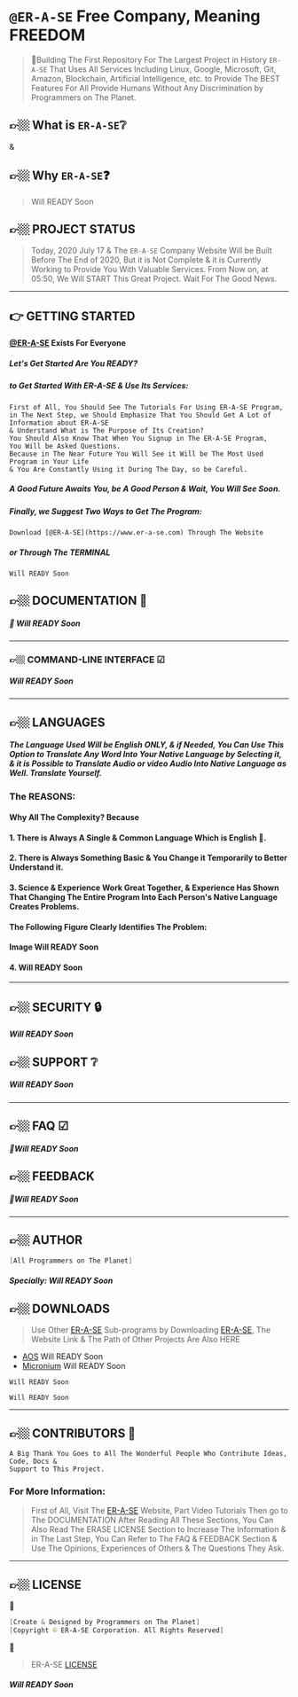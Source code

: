 # `@ER-A-SE` Free Company, Meaning FREEDOM
> 👑Building The First Repository For The Largest Project in History `ER-A-SE` That Uses All Services Including Linux, Google, Microsoft, Git, Amazon, Blockchain, Artificial Intelligence, etc. to Provide The BEST Features For All Provide Humans Without Any Discrimination by Programmers on The Planet.

## 👉🏼 What is `ER-A-SE`❔
&
## 👉🏼 Why     `ER-A-SE`❓
>  Will READY Soon

<!-- PROJECT STATUS -->
## 👉🏼 PROJECT STATUS
> Today, 2020 July 17 & The `ER-A-SE` Company Website Will be Built Before The End of 2020, But it is Not Complete & it is Currently Working to Provide You With Valuable Services. From Now on, at 05:50, We Will START This Great Project. Wait For The Good News.

---------------------------------------------------------------------------------------------------------------------------------------------------------------

<!-- GETTING STARTED -->
##  👉 GETTING STARTED
#### [@ER-A-SE](https://www.er-a-se.com) Exists For Everyone
##### Let's Get Started Are You READY?
##### to Get Started With ER-A-SE & Use Its Services:
```
First of All, You Should See The Tutorials For Using ER-A-SE Program,
in The Next Step, we Should Emphasize That You Should Get A Lot of Information about ER-A-SE
& Understand What is The Purpose of Its Creation?
You Should Also Know That When You Signup in The ER-A-SE Program,
You Will be Asked Questions.
Because in The Near Future You Will See it Will be The Most Used Program in Your Life
& You Are Constantly Using it During The Day, so be Careful.
```
##### A Good Future Awaits You, be A Good Person & Wait, You Will See Soon.
##### Finally, we Suggest Two Ways to Get The Program:
```
Download [@ER-A-SE](https://www.er-a-se.com) Through The Website
```
##### or Through The TERMINAL
```
Will READY Soon
```

<!-- DOCS -->
## 👉🏼 DOCUMENTATION 📘
##### 🧾 Will READY Soon



---------------------------------------------------------------------------------------------------------------------------------------------------------------

<!-- COMMAND-LINE INTERFACE -->
### 👉🏼 COMMAND-LINE INTERFACE ☑
##### Will READY Soon






---------------------------------------------------------------------------------------------------------------------------------------------------------------

<!-- LANGUAGES -->
## 👉🏼 LANGUAGES
##### The Language Used Will be English ONLY, & if Needed, You Can Use This Option to Translate Any Word Into Your Native Language by Selecting it, & it is Possible to Translate Audio or video Audio Into Native Language as Well. Translate Yourself.
### The REASONS:
#### Why All The Complexity? Because
#### 1. There is Always A Single & Common Language Which is English 💜.
#### 2. There is Always Something Basic & You Change it Temporarily to Better Understand it.
#### 3. Science & Experience Work Great Together, & Experience Has Shown That Changing The Entire Program Into Each Person's Native Language Creates Problems.
#### The Following Figure Clearly Identifies The Problem:
#### Image Will READY Soon
#### 4. Will READY Soon

---------------------------------------------------------------------------------------------------------------------------------------------------------------

<!-- SECURITY -->
## 👉🏼 SECURITY 🔒
##### Will READY Soon






<!-- SUPPORT -->
## 👉🏼 SUPPORT ❔
##### Will READY Soon




---------------------------------------------------------------------------------------------------------------------------------------------------------------

<!-- FAQ -->
## 👉🏼 FAQ ☑
##### 📌Will READY Soon




<!-- FEEDBACK -->
## 👉🏼 FEEDBACK
##### 📌Will READY Soon



---------------------------------------------------------------------------------------------------------------------------------------------------------------

<!-- AUTHOR -->
## 👉🏼 AUTHOR
```powershell
[All Programmers on The Planet]
```
##### Specially: Will READY Soon




<!-- DOWNLOADS -->
## 👉🏼 DOWNLOADS
> Use Other [ER-A-SE](https://www.er-a-se.com) Sub-programs by Downloading [ER-A-SE](https://www.er-a-se.com), The Website Link & The Path of Other Projects Are Also HERE
* [AOS](https://www.aos.com)  Will READY Soon
* [Micronium](https://www.micronium.com)  Will READY Soon
```
Will READY Soon
```
```
Will READY Soon
```

---------------------------------------------------------------------------------------------------------------------------------------------------------------

<!-- CONTRIBUTORS -->
## 👉🏼 CONTRIBUTORS 💜
```
A Big Thank You Goes to All The Wonderful People Who Contribute Ideas, Code, Docs &
Support to This Project.
```

<!-- MORE INFORMATION -->
### For More Information:
  > First of All, Visit The [ER-A-SE](https://www.er-a-se.com) Website, Part Video Tutorials
  > Then go to The DOCUMENTATION
  > After Reading All These Sections, You Can Also Read The ERASE LICENSE Section to Increase The Information
  > & in The Last Step, You Can Refer to The FAQ & FEEDBACK Section & Use The Opinions, Experiences of Others & The Questions They Ask.

---------------------------------------------------------------------------------------------------------------------------------------------------------------

<!-- LICENSE -->
## 👉🏼 LICENSE
💜
```powershell
[Create & Designed by Programmers on The Planet]
[Copyright © ER-A-SE Corporation. All Rights Reserved]
```
👑
> ER-A-SE [LICENSE](https://www.github.com/ali80official/ERASE/blob/master/LICENSE)
##### Will READY Soon
